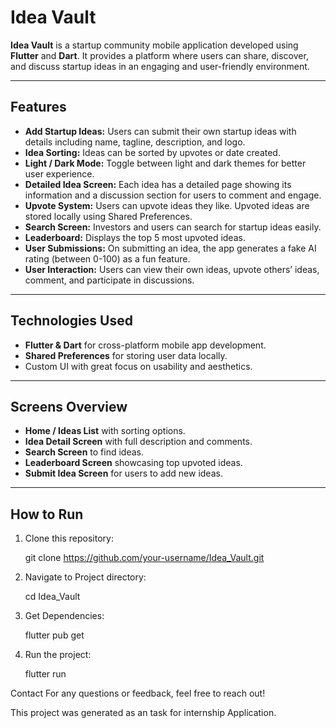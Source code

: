 # Idea Vault

**Idea Vault** is a startup community mobile application developed using **Flutter** and **Dart**. It provides a platform where users can share, discover, and discuss startup ideas in an engaging and user-friendly environment.

---

## Features

- **Add Startup Ideas:** Users can submit their own startup ideas with details including name, tagline, description, and logo.
- **Idea Sorting:** Ideas can be sorted by upvotes or date created.
- **Light / Dark Mode:** Toggle between light and dark themes for better user experience.
- **Detailed Idea Screen:** Each idea has a detailed page showing its information and a discussion section for users to comment and engage.
- **Upvote System:** Users can upvote ideas they like. Upvoted ideas are stored locally using Shared Preferences.
- **Search Screen:** Investors and users can search for startup ideas easily.
- **Leaderboard:** Displays the top 5 most upvoted ideas.
- **User Submissions:** On submitting an idea, the app generates a fake AI rating (between 0-100) as a fun feature.
- **User Interaction:** Users can view their own ideas, upvote others’ ideas, comment, and participate in discussions.

---

## Technologies Used

- **Flutter & Dart** for cross-platform mobile app development.
- **Shared Preferences** for storing user data locally.
- Custom UI with great focus on usability and aesthetics.

---

## Screens Overview

- **Home / Ideas List** with sorting options.
- **Idea Detail Screen** with full description and comments.
- **Search Screen** to find ideas.
- **Leaderboard Screen** showcasing top upvoted ideas.
- **Submit Idea Screen** for users to add new ideas.

---

## How to Run

1. Clone this repository:
   
   git clone https://github.com/your-username/Idea_Vault.git

2. Navigate to Project directory:

   cd Idea_Vault

3. Get Dependencies: 

   flutter pub get

4. Run the project:

   flutter run

Contact
For any questions or feedback, feel free to reach out!

This project was generated as an task for internship Application.


